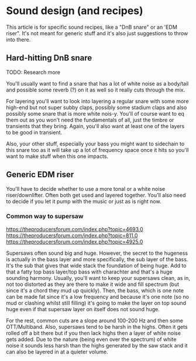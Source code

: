 # Sound design (and recipes)
This article is for specific sound recipes, like a "DnB snare" or an 'EDM riser". It's not meant for generic stuff and it's also just suggestions to throw into there.

## Hard-hitting DnB snare
TODO: Research more

You'll usually want to find a snare that has a lot of white noise as a body/tail and possible some reverb (?) on it as well so it really cuts through the mix.

For layering you'll want to look into layering a regular snare with some more high-end but not super subby claps, possibly some stadium claps and also possibly some snare that is more white nois-y. You'll of course want to eq them out as you won't need the fundamentals of all, just the timbre or transients that they bring. Again, you'll also want at least one of the layers to be good in transient.

Also, your other stuff, especially your bass you might want to sidechain to this snare too as it will take up a lot of frequency space once it hits so you'll want to make stuff when this one impacts.

## Generic EDM riser
You'll have to decide whether to use a more tonal or a white noise riser/downlifter. Often both get used and layered together. You'll also need to decide if you let it pump with the music or just as is right now.

### Common way to supersaw
https://theproducersforum.com/index.php?topic=4693.0
https://theproducersforum.com/index.php?topic=811.0
https://theproducersforum.com/index.php?topic=4925.0

Supersaws often sound big and huge. However, the secret to the hugeness is actually in the bass layer and more specifically, the sub layer of the bass. It's the sub that gives that wide stack the foundation of being huge. Add to that a fatty top bass layer/top bass with charachter and that's a huge sounding harmony. Usually, you'll want to keep your supersaws clean, as in, not too distorted as they are there to make it wide and fill spectrum (but since it's a chord they mud up quickly). Then, the bass, which is one note can be made fat since it's a low frequency and because it's one note (so no mud or clashing whilst still filling) it's going to make the layer on top sound huge even if that supersaw layer on itself does not sound huge.

For the rest, common cuts are a slope around 100-200 Hz and then some OTT/Multiband. Also, supersaws tend to be harsh in the highs. Often it gets rolled off a bit there but if you then lack highs then a layer of white noise gets added. Due to the nature (being even over the spectrum) of white noise it sounds less harsh than the highs generated by the saw stack and it can also be layered in at a quieter volume.
